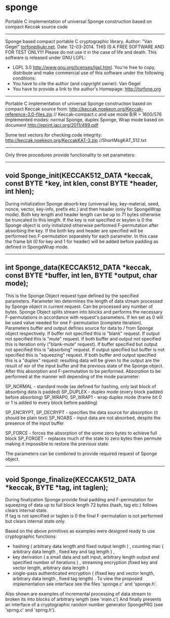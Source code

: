 sponge
======

Portable C implementation of universal Sponge construction based on compact Keccak source code

********************************************************************
Sponge based compact portable C cryptographic library.
Author: "Van Gegel" <torfone@ukr.net>.
Date: 12-03-2014.
THIS IS A FREE SOFTWARE  AND FOR TEST ONLY!!!
Please do not use it in the case of life and death.
This software is released under GNU LGPL:

* LGPL 3.0 <http://www.gnu.org/licenses/lgpl.html>.
You're free to copy, distribute and make commercial use
of this software under the following conditions:
* You have to cite the author (and copyright owner): Van Gegel
* You have to provide a link to the author's Homepage: <http://torfone.org>
********************************************************************

Portable C implementation of universal Sponge construction based on compact Keccak source from:
http://keccak.noekeon.org/Keccak-reference-3.0-files.zip   // Keccak-compact.c and use mode B/R = 1600/576
Implemented modes: normal Sponge, duplex Sponge, Wrap mode based on document http://eprint.iacr.org/2011/499.pdf

Some test vectors for checking code integrity: http://keccak.noekeon.org/KeccakKAT-3.zip //ShortMsgKAT_512.txt

********************************************************************

Only three procedures provide functionality to set parameters:

--------------------------------------------------------------------
void Sponge_init(KECCAK512_DATA *keccak, 
const BYTE *key, int klen, const BYTE *header, int hlen);
--------------------------------------------------------------------
During initialization Sponge absorb key (universal key, key-material, seed, nonce, vector, key-info, prefix etc.) and then header (only for SpongeWrap mode).  Both key length and header length can be up to 71 bytes otherwise be truncated to this length.
If the key  is not specified  or keylen is 0  the Sponge object is only initialized otherwise performed  F-permutation after absorbing the key.
If the both key and header  are  specified  will be performed two F-permutation separately for each parameter. In this case  the frame bit  (0 for key and 1 for header)  will be added before padding as defined in SpongeWrap mode.

--------------------------------------------------------------------
int Sponge_data(KECCAK512_DATA *keccak, const BYTE *buffer, 
int len, BYTE *output, char mode);
--------------------------------------------------------------------
This is the Sponge Object request type defined by the specified parameters.
Parameter  len  determines the length of data stream processed by Sponge object in current request.
Can be processed any number of bytes. Sponge Object splits stream  into blocks and performs the necessary F-permutations in accordance with   request's parameters.
If len set as 0 will be used value needed for one F-permutation (complete iteration).
Parameters buffer and output defines source for data to / from Sponge object respectively.
If buffer not specified this is "blank" request. 
If output not specified this is "mute" request. 
If both  buffer and output not specified this is iteration only ("blank-mute" request). If buffer specified but output not specified this is "absorbing" request. 
If output specified but buffer is not specified this is "squeezing" request. 
If both buffer and output specified this is a "duplex" request: resulting data will be given to the output are the result of xor  of the input buffer and the previous state of the Sponge object.
After this absorption and F-permutation to be performed. 
Absorption to be performed at the manner will depending  of the mode parameter:

SP_NORMAL - standard mode (as defined for hashing, only last block of absorbing data is padded)
SP_DUPLEX - duplex mode (every block padded before absorbing)
SP_WRAP0, SP_WRAP1 - wrap duplex mode (frame bit 0 or 1 is added to every block before padding)  

SP_ENCRYPT, SP_DECRYPT - specifies the data source for absorption (it should be plain text)
SP_NOABS - input data are not absorbed, despite the presence of the input buffer

SP_FORCE - forces the absorption of the some zero bytes to achieve full block 
SP_FORGET - replaces much of the state to zero bytes then permute making it impossible to restore the previous state.

The parameters can be combined to provide required request of Sponge object.

--------------------------------------------------------------------
void Sponge_finalize(KECCAK512_DATA *keccak, BYTE *tag, int taglen);
--------------------------------------------------------------------
During finalization Sponge provide final padding and F-permutation for squeezing of data up to full block length 72 bytes (hash, tag etc.) follows clears internal state.    
If tag is not specified or taglen is 0 the final F-permutation is not performed  but clears internal state only.

Based on the above primitives as examples were designed ready to use cryptographic functions:
- hashing ( arbitrary data length and fixed output length ) , 
counting mac ( arbitrary data length , fixed key and tag length ) , 
- key derivation ( a small data and salt input, arbitrary length output and specified number of iterations ) ,
streaming encryption (fixed key and vector length, arbitrary data length ) 
- single-pass authenticated encryption ( (fixed key  and vector length, arbitrary data length , fixed tag length) . 
To view the proposed implementation see interface see the files 'sponge.c' and 'sponge.h'. 

Also shown are examples of incremental processing of data stream to broken its into blocks of arbitrary length (see 'main.c')
And finally presents an interface of a cryptographic random number generator SpongePRG (see 'sprng.c' and 'sprng.h').

